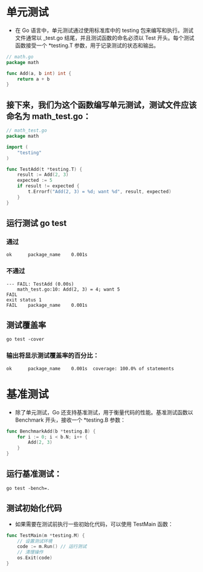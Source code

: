 # 单元测试
- 在 Go 语言中，单元测试通过使用标准库中的 testing 包来编写和执行。测试文件通常以 _test.go 结尾，并且测试函数的命名必须以 Test 开头。每个测试函数接受一个 *testing.T 参数，用于记录测试的状态和输出。
```  go
// math.go
package math

func Add(a, b int) int {
    return a + b
}

```
## 接下来，我们为这个函数编写单元测试，测试文件应该命名为 math_test.go：
``` go
// math_test.go
package math

import (
    "testing"
)

func TestAdd(t *testing.T) {
    result := Add(2, 3)
    expected := 5
    if result != expected {
        t.Errorf("Add(2, 3) = %d; want %d", result, expected)
    }
}

```
## 运行测试 go test

### 通过
``` shell
ok  	package_name	0.001s
```

### 不通过
``` shell
--- FAIL: TestAdd (0.00s)
    math_test.go:10: Add(2, 3) = 4; want 5
FAIL
exit status 1
FAIL	package_name	0.001s
```
## 测试覆盖率
``` shell 
go test -cover

```
### 输出将显示测试覆盖率的百分比：
``` shell 
ok  	package_name	0.001s	coverage: 100.0% of statements

```


# 基准测试
- 除了单元测试，Go 还支持基准测试，用于衡量代码的性能。基准测试函数以 Benchmark 开头，接收一个 *testing.B 参数：
``` go
func BenchmarkAdd(b *testing.B) {
    for i := 0; i < b.N; i++ {
        Add(2, 3)
    }
}

```
## 运行基准测试：
``` shell 
go test -bench=.
```

##  测试初始化代码
- 如果需要在测试前执行一些初始化代码，可以使用 TestMain 函数：

``` go
func TestMain(m *testing.M) {
    // 设置测试环境
    code := m.Run() // 运行测试
    // 清理操作
    os.Exit(code)
}

```